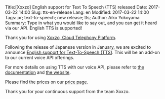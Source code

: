 Title:[Xoxzo] English support for Text To Speech (TTS) released 
Date: 2017-03-22 14:00
Slug: tts-en-release
Lang: en
Modified: 2017-03-22 14:00
Tags: pr; text-to-speech; new release; tts; 
Author: Aiko Yokoyama
Summary: Type in what you would like to say out, and you can get it heard via our API. English TTS is supported!

Thank you for using [Xoxzo, Cloud Telephony Platform](https://www.xoxzo.com/en/).

Following the release of Japanese version in January, we are excited to announce
[English support for Text-To-Speech (TTS)](https://www.xoxzo.com/en/about/utilities-api/). 
This will be an add-on to our current voice API offerings. 

For more details on using TTS with our voice API, please refer to
[the documentation](http://docs.xoxzo.com/en/utilsapi.html#text-to-speech-api-ref) and
[the website](https://www.xoxzo.com/en/about/utilities-api/).

Please find the prices on our [price page](https://www.xoxzo.com/en/about/pricing/utils).

Thank you for your continuous support from the team Xoxzo.
